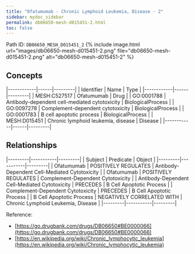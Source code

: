 ```yaml
---
title: "Ofatumumab - Chronic Lymphoid Leukemia, Disease - 2"
sidebar: mydoc_sidebar
permalink: db06650-mesh-d015451-2.html
toc: false 
---
```



Path ID: `DB06650_MESH_D015451_2`
{% include image.html url="images/db06650-mesh-d015451-2.png" file="db06650-mesh-d015451-2.png" alt="db06650-mesh-d015451-2" %}

## Concepts

|------------|------|---------|
| Identifier | Name | Type    |
|------------|------|---------|
| MESH:C527517 | Ofatumumab | Drug |
| GO:0001788 | Antibody-dependent cell-mediated cytotoxicity | BiologicalProcess |
| GO:0097278 | Complement-dependent cytotoxicity | BiologicalProcess |
| GO:0001783 | B cell apoptotic process | BiologicalProcess |
| MESH:D015451 | Chronic lymphoid leukemia, disease | Disease |
|------------|------|---------|

## Relationships

|---------|-----------|---------|
| Subject | Predicate | Object  |
|---------|-----------|---------|
| Ofatumumab | POSITIVELY REGULATES | Antibody-Dependent Cell-Mediated Cytotoxicity |
| Ofatumumab | POSITIVELY REGULATES | Complement-Dependent Cytotoxicity |
| Antibody-Dependent Cell-Mediated Cytotoxicity | PRECEDES | B Cell Apoptotic Process |
| Complement-Dependent Cytotoxicity | PRECEDES | B Cell Apoptotic Process |
| B Cell Apoptotic Process | NEGATIVELY CORRELATED WITH | Chronic Lymphoid Leukemia, Disease |
|---------|-----------|---------|

Reference: 
  - [https://go.drugbank.com/drugs/DB06650#BE0000066](https://go.drugbank.com/drugs/DB06650#BE0000066)
  - [https://en.wikipedia.org/wiki/Chronic_lymphocytic_leukemia](https://en.wikipedia.org/wiki/Chronic_lymphocytic_leukemia)
